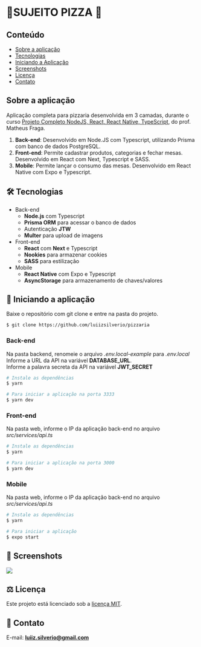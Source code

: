 # 🍕SUJEITO PIZZA 🍕

## Conteúdo
* [Sobre a aplicação](#sobre-a-aplicação)
* [Tecnologias](#hammer_and_wrench-tecnologias)
* [Iniciando a Aplicação](#car-Iniciando-a-aplicação)
* [Screenshots](#camera_flash-screenshots)
* [Licença](#balance_scale-licença)
* [Contato](#email-contato)

## Sobre a aplicação
Aplicação completa para pizzaria desenvolvida em 3 camadas, durante o curso [Projeto Completo NodeJS, React, React Native, TypeScript](https://www.udemy.com/course/dev-fullstack/), do prof. Matheus Fraga.<br />
1. __Back-end__: Desenvolvido em Node.JS com Typescript, utilizando Prisma com banco de dados PostgreSQL.
2. __Front-end__: Permite cadastrar produtos, categorias e fechar mesas. Desenvolvido em React com Next, Typescript e SASS.
3. __Mobile__: Permite lançar o consumo das mesas. Desenvolvido em React Native com Expo e Typescript.

## :hammer_and_wrench: Tecnologias
* Back-end
  * __Node.js__ com Typescript
  * __Prisma ORM__ para acessar o banco de dados
  * Autenticação __JTW__
  * __Multer__ para upload de imagens
* Front-end
  * __React__ com __Next__ e Typescript
  * __Nookies__ para armazenar cookies
  * __SASS__ para estilização
* Mobile
  * __React Native__ com Expo e Typescript
  * __AsyncStorage__ para armazenamento de chaves/valores

## :car: Iniciando a aplicação
Baixe o repositório com git clone e entre na pasta do projeto.
```bash
$ git clone https://github.com/luiizsilverio/pizzaria
```

### __Back-end__
Na pasta backend, renomeie o arquivo _.env.local-example_ para _.env.local_<br/>
Informe a URL da API na variável __DATABASE_URL__.<br/>
Informe a palavra secreta da API na variável __JWT_SECRET__<br/>
```bash
# Instale as dependências
$ yarn

# Para iniciar a aplicação na porta 3333
$ yarn dev
```
### __Front-end__
  Na pasta web, informe o IP da aplicação back-end no arquivo _src/services/api.ts_<br/>
```bash
# Instale as dependências
$ yarn

# Para iniciar a aplicação na porta 3000
$ yarn dev
```
### __Mobile__
  Na pasta web, informe o IP da aplicação back-end no arquivo _src/services/api.ts_<br/>
```bash
# Instale as dependências
$ yarn

# Para iniciar a aplicação
$ expo start
```

## :camera_flash: Screenshots
![](https://github.com/luiizsilverio/pizzaria/blob/main/web/src/assets/pizza-web.gif)

## :balance_scale: Licença
Este projeto está licenciado sob a [licença MIT](LICENSE).

## :email: Contato

E-mail: [**luiiz.silverio@gmail.com**](mailto:luiiz.silverio@gmail.com)
